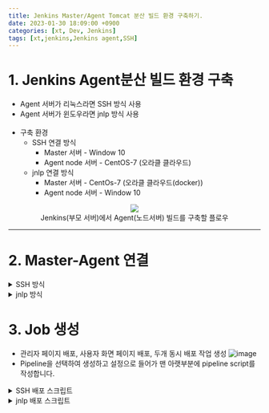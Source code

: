 ```yaml
---
title: Jenkins Master/Agent Tomcat 분산 빌드 환경 구축하기.
date: 2023-01-30 18:09:00 +0900
categories: [xt, Dev, Jenkins]
tags: [xt,jenkins,Jenkins agent,SSH]
---
```


# 1. Jenkins Agent분산 빌드 환경 구축
  + Agent 서버가 리눅스라면 SSH 방식 사용 </br>
  + Agent 서버가 윈도우라면 jnlp 방식 사용 </br></br>
  + 구축 환경
    - SSH 연결 방식
      + Master 서버 - Window 10
      + Agent node 서버 - CentOS-7 (오라클 클라우드)
    - jnlp 연결 방식
      + Master 서버 - CentOs-7 (오라클 클라우드(docker))
      + Agent node 서버 - Window 10
<p align="center">
  <img src="https://user-images.githubusercontent.com/122068249/215386215-f0cea3b5-2c88-4d52-9dc8-053a3486e15d.jpg"></br>
  Jenkins(부모 서버)에서 Agent(노드서버) 빌드를 구축할 플로우
</p>

* * * *

# 2. Master-Agent 연결
<details>
    <summary>SSH 방식</summary>
  
  
* ## 1) Plugin 설치
  - 플러그인은 <b>SSH Build Agents plugin</b>을 설치 </br>
  ![image](https://user-images.githubusercontent.com/122068249/215403529-d396df6a-60de-4891-96d8-6d13c95feb45.png)
  - 젠킨스 설치하고 첫 화면에서 권장설치를 선택했으면 기본적으로 깔려있습니다.</br>

* ## 2) Credentials 생성
   - SSH 키 생성 </br>
   ```
   ssh-keygen -t rsa
   ```
    + ![image](https://user-images.githubusercontent.com/122068249/217131620-ff790194-c5c7-46cd-8b2f-e1afb0f9b0bf.png)
    
      + Enter file in which to save the key (C:\Users\(사용자 계정 이름)/.ssh/id_rsa)
         - SSH key 파일의 저장 위치를 지정합니다. 입력 안하고 엔터키 누르면 C:\Users\(사용자 계정 이름)/.ssh/ 경로에 저장합니다.
      + Enter passphrase (empty for no passphrase):
         - Private key 를 입력한 passphrase로 암호화 합니다.
      + Enter same passphrase again:
         - 위에서 입력한 passphrase를 한번 더 입력합니다.
  </br></br>
  - Credentials 생성
    + dashboard >Jenkins 관리 > Credentials > System > Global credentials
    ![image](https://user-images.githubusercontent.com/122068249/217191908-c6430296-412b-4627-8067-7f6352244541.png)</br>
      - Username 을 Agent Server에 접속하는 아이디와 일치 시켜줘야 합니다.
      - Private Key 에 id_rsa (private key)를 메모장으로 열어 모두 붙여넣기(BEGIN ~ END 까지) 하여 Private Key를 등록합니다
      ```
      파일: id_rsa
      
      -----BEGIN OPENSSH PRIVATE KEY-----
      b3BlbnNzaC1r..................................................
            .
            .
            .
            
      -----END OPENSSH PRIVATE KEY-----
      ```
      ![image](https://user-images.githubusercontent.com/122068249/217196126-828c1f59-4426-45b6-8c77-838a38a6d883.png)

      - ssh key가 저장된 폴더에 접근 하여, id_rsa 공개키 파일 메모장으로 열고 내용 모두 복사합니다.

* ### 3) 노드 생성
  - #### Jenkins 관리 > System Configuration의 노드 관리 > 신규 노드 </br> 
  ![image](https://user-images.githubusercontent.com/122068249/218635128-841a7390-c103-4512-9db7-66a550545d35.png)
 
  - <b>Number of executors</b>
    + 현재 agent node의 동시 실행할 job의 수.
  - <b>Remote root directory</b>
    + 원격 서버에서(Agent 서버)의 작업 홈 디렉토리.
    + Agent 서버는 Jenkins 전용 디렉토리를 가지고 있어야 합니다. 
    + /var/jenkins 또는 c:\jenkins와 같은 절대 경로를 사용하는 것이 가장 좋습니다. 이 경로는 에이전트 시스템의 로컬 경로여야 합니다.
      ![image](https://user-images.githubusercontent.com/122068249/215642362-5149bc52-7703-40c7-b3f9-4ceee4e02ef9.png) </br>
   (상대경로로 쓸 경우 디스크 공간 문제가 발생할 수 있다)
  - <b>Labels</b>
    + 배포할 노드를 선택하는 이름.
    + 여러 노드를 동일한 이름으로 설정 하여 그룹으로 묶을수도 있습니다.
    + !&|<>(), 와 같은 특수문자는 사용하지 않아야 합니다.
  - <b>Usage</b>
    + <b>Use this node as much as possible</b>
      - 파이프라인에서 agent any 사용 시 노드가 사용 가능한 상태일 때, 해당 노드를 사용합니다.
    + <b>Only build jobs with label expressions matching this node (선택)</b>
      - 노드와 label 이 일치할 때 빌드합니다.
  - <b>Launch method</b>
    + <b>Launch agent by connecting it to the controller </b>
      - Slave에서 직접 Agent를 실행시켜, Jenkins와 연결하는 방법.
      - 주로 Jenkins에서 직접 Slave에 명령 하지 못하는 상황에서 사용합니다.
      - 기본 TCP 50000포트가 사용됩니다
    + <b>Launch agent via execution of command on the controller</b>
      - Jenkins가 Slave에 직접 명령하는 방식.
      - Jenkins는 SSH를 통해 Agent에 접속하고, Agent에 설치 된 agent.jar 파일을 실행합니다.
    + <b>Launch agents via SSH (선택)</b>
      - Agent서버에 별다른 설치 없이 SSH 연결을 통해 명령을 전달합니다.
  -
  ![image](https://user-images.githubusercontent.com/122068249/217411296-4991b745-d774-4e00-8918-e7cf6b339b0b.png)
  - <b>Node Properties</b>
    + Tool Locations
      - Agent Node서버의 Git이 설치되어 있다면 홈 입력란에 기본경로인 /usr/bin/git 을 입력합니다.

 - Save를 눌러 노드를 생성합니다. </br> </br>
    ![image](https://user-images.githubusercontent.com/122068249/215667133-a60a3160-b489-4fc7-b0f2-361ec68287a0.png)

* ## 4) 노드 연결     
    
  - <b>Agent서버(노드서버)에 접속</b>
    + authorized_keys 내용 뒤에 복사한 공개 키를 붙여넣기 합니다.</br></br>
   ![image](https://user-images.githubusercontent.com/122068249/215968801-069b17f6-cb1d-4692-a227-a33e58529873.png)</br>
  
  - 다시 젠킨스 노드 관리 페이지로 돌아와 Relaunch Agent 버튼을 누르면 연결이 됩니다.</br></br>
   ![image](https://user-images.githubusercontent.com/122068249/217403125-bbafed67-a17f-4ed0-bf91-3fb01a77cd18.png)</br>

<p align="center">
  <img src="https://user-images.githubusercontent.com/122068249/215694993-c669197d-6ace-4f8a-84fa-2922a572ba40.png"></br>
</p>

* * * * 

</details>
<details>
  <summary> jnlp 방식 </summary>
  
  
  * ### 1) 노드 생성
  - #### Jenkins 관리 > System Configuration의 노드 관리 > 신규 노드 </br> 
  ![image](https://user-images.githubusercontent.com/122068249/218967322-a75bc9b8-7687-4163-bb49-143f05a5a2fa.png)
 
  - <b>Number of executors</b>
    + 현재 agent node의 동시 실행할 job의 수.
  - <b>Remote root directory</b>
    + 원격 서버에서(Agent 서버)의 작업 홈 디렉토리.
    + Agent 서버는 Jenkins 전용 디렉토리를 가지고 있어야 합니다. 
    + /var/jenkins 또는 c:\jenkins와 같은 절대 경로를 사용하는 것이 가장 좋습니다. 이 경로는 에이전트 시스템의 로컬 경로여야 합니다.
      ![image](https://user-images.githubusercontent.com/122068249/215642362-5149bc52-7703-40c7-b3f9-4ceee4e02ef9.png) </br>
   (상대경로로 쓸 경우 디스크 공간 문제가 발생할 수 있다)
  - <b>Labels</b>
    + 배포할 노드를 선택하는 이름.
    + 여러 노드를 동일한 이름으로 설정 하여 그룹으로 묶을수도 있습니다.
    + !&|<>(), 와 같은 특수문자는 사용하지 않아야 합니다.
  - <b>Usage</b>
    + <b>Use this node as much as possible</b>
      - 파이프라인에서 agent any 사용 시 노드가 사용 가능한 상태일 때, 해당 노드를 사용합니다.
    + <b>Only build jobs with label expressions matching this node (선택)</b>
      - 노드와 label 이 일치할 때 빌드합니다.
  - <b>Launch method</b>
    + <b>Launch agent by connecting it to the controller (선택)</b>
      - Slave에서 직접 Agent를 실행시켜, Jenkins와 연결하는 방법.
      - 주로 Jenkins에서 직접 Slave에 명령 하지 못하는 상황에서 사용합니다.
      - 기본 TCP 50000포트가 사용됩니다
    + <b>Launch agent via execution of command on the controller</b>
      - Jenkins가 Slave에 직접 명령하는 방식.
      - Jenkins는 SSH를 통해 Agent에 접속하고, Agent에 설치 된 agent.jar 파일을 실행합니다.
    + <b>Launch agents via SSH</b>
      - Agent서버에 별다른 설치 없이 SSH 연결을 통해 명령을 전달합니다.
  -
  ![image](https://user-images.githubusercontent.com/122068249/218992006-444a629a-effb-4015-b79c-fe9f4b9fcbd8.png)
  - <b>Node Properties</b>
    + Tool Locations
      - Agent Node서버의 Git이 설치되어 있다면 홈 입력란에  C:\Program Files\Git\bin\git.exe 을 입력합니다.

 - Save를 눌러 노드를 생성합니다. </br> </br>
    ![image](https://user-images.githubusercontent.com/122068249/215667133-a60a3160-b489-4fc7-b0f2-361ec68287a0.png)
  
  
  ![image](https://user-images.githubusercontent.com/122068249/218968266-dc61eef8-7b50-4d75-9c2b-5909edbf2a19.png)

  ```cmd
  C:\Users\xt>cd c:\jenkins
  c:\jenkins>curl -sO http://152.67.196.99:8181/jnlpJars/agent.jar
c:\jenkins>java -jar agent.jar -jnlpUrl http://152.67.196.99:8181/manage/computer/Agent1/jenkins-agent.jnlp -secret 66ea81ffb03ab01b1f185257eb74663fd3a1393338ff020a78425a30ab88b3fc -workDir "C:\jenkins"
  
2월 15, 2023 5:02:25 오후 org.jenkinsci.remoting.engine.WorkDirManager initializeWorkDir
INFO: Using C:\jenkins\remoting as a remoting work directory
2월 15, 2023 5:02:25 오후 org.jenkinsci.remoting.engine.WorkDirManager setupLogging
INFO: Both error and output logs will be printed to C:\jenkins\remoting
2월 15, 2023 5:02:25 오후 hudson.remoting.jnlp.Main createEngine
INFO: Setting up agent: Agent1
2월 15, 2023 5:02:25 오후 hudson.remoting.Engine startEngine
INFO: Using Remoting version: 3071.v7e9b_0dc08466
2월 15, 2023 5:02:25 오후 org.jenkinsci.remoting.engine.WorkDirManager initializeWorkDir
INFO: Using C:\jenkins\remoting as a remoting work directory
2월 15, 2023 5:02:25 오후 hudson.remoting.jnlp.Main$CuiListener status
INFO: WebSocket connection open
2월 15, 2023 5:02:25 오후 hudson.remoting.jnlp.Main$CuiListener status
INFO: Connected
  ```
  ![image](https://user-images.githubusercontent.com/122068249/218970700-2b2a1a5b-80b8-4656-a332-79df94936f94.png)

  
</details>

# 3. Job 생성
  - 관리자 페이지 배포, 사용자 화면 페이지 배포, 두개 동시 배포 작업 생성 
  ![image](https://user-images.githubusercontent.com/122068249/218634422-5af23fdd-043c-49a8-97c0-50cc3a6a44ff.png)</br>
  - Pipeline을 선택하여 생성하고 설정으로 들어가 맨 아랫부분에 pipeline script를 작성합니다.

<details>
  <summary>SSH 배포 스크립트</summary>



  #### 1) 관리자 페이지 배포 스크립트 작성

  ```groovy
  pipeline {
    agent { // agent 설정
        node {
            label 'agent1' // 사용할 node 의 label 값을 입력한다.
        }
    }

    stages {
        stage('Git clone') {  // Git clone
            steps {
                git branch: 'master', credentialsId: 'jenkinsCredential',
                url: 'http://git.xtdev.co.kr:30000/-------/backend.git'
            }
        }
        
        stage('chmod +x gradlew') {
            steps { // 실행권한 부여
                sh (script: """
                    chmod +x gradlew 
                """)
                // gradlew를 통해 빌드를 하게되면 해당 Agent서버에 Java, Gradle을 깔지 않아도 프로젝트에서 설정한 Java, Gradle 버전에 맞게 자동 빌드가 된다.
            }
        }
        
        stage('Gradle clean') {
            steps {
                sh (script: """
                    ./gradlew ${env.PROJECT_NAME}:clean
                """)
            }
        }
        
        stage('Gradle build') {
             steps {
                 sh (script: """
                     ./gradlew ${env.PROJECT_NAME}:build
                 """)
             }
         }
         
         stage ('make Dir') {
            when {
                expression { !fileExists( env.PROJECT_PATH ) }
            }
            steps {
                sh "sudo mkdir ${env.PROJECT_PATH}"
            }
        }
        
         stage ('Deploy') {
             steps {
                 sh (script: """
                    sudo mv ${env.BUILD_PATH} ${env.PROJECT_PATH}
                    sudo jar -xvf ${env.PROJECT_PATH}/${env.PROJECT_NAME}.war
                """) 
                // pipeline에서 스크립트를 직접 작성하거나  
                // Agent 서버의 쉘 스크립트를 작성하여 실행시켜 배포 작업 가능
             }
         }
    }
    
    environment { // 환경변수 설정 script 안에서는 ${env.설정한이름} 으로 접근, pipeline 스크립트 안에서는 env.설정한이름 으로 접근 가능DDE
        PROJECT_NAME = "project_name_back"
        PROJECT_PATH = "/project/back"
        BUILD_PATH = "./${env.PROJECT_NAME}/build/libs/${env.PROJECT_NAME}.war"
    }
}
```

  #### Job 실행
  
  > ![image](https://user-images.githubusercontent.com/122068249/218674056-8d041316-00bc-412d-8b5e-ff85a4152719.png)


  #### 2) 사용자 화면 페이지 배포 스크립트 작성
  ```groovy
  pipeline {
    agent { // agent 설정
        node {
            label 'agent1' // 사용할 node 의 label 값을 입력한다.
        }
    }

    stages {
        stage('Git clone') {  // Git clone
            steps {
                git branch: 'master', credentialsId: 'jenkinsCredential',
                url: 'http://git.xtdev.co.kr:30000/-------/backend.git'
            }
        }
        
        stage('chmod +x gradlew') {
            steps { // 실행권한 부여
                sh (script: """
                    chmod +x gradlew 
                """)
                // gradlew를 통해 빌드를 하게되면 해당 Agent서버에 Java, Gradle을 깔지 않아도 프로젝트에서 설정한 Java, Gradle 버전에 맞게 자동 빌드가 된다.
            }
        }
        
        stage('Gradle clean') {
            steps {
                sh (script: """
                    ./gradlew ${env.PROJECT_NAME}:clean
                """)
            }
        }
        
        stage('Gradle build') {
             steps {
                 sh (script: """
                     ./gradlew ${env.PROJECT_NAME}:build
                 """)
             }
         }
         
         stage ('make Dir') {
            when {
                expression { !fileExists( env.PROJECT_PATH )}
            }
            steps {
                sh "sudo mkdir ${env.PROJECT_PATH}"
            }
        }
        
         stage ('Deploy') {
             steps {
                 sh (script: """
                    sudo mv ${env.BUILD_PATH} ${env.PROJECT_PATH}
                    sudo jar -xvf ${env.PROJECT_PATH}/${env.PROJECT_NAME}.war
                """) 
                // pipeline에서 스크립트를 직접 작성하거나  
                // Agent 서버의 쉘 스크립트를 작성하여 실행시켜 배포 작업 가능
             }
         }
    }
    
    environment { // 환경변수 설정 script 안에서는 ${env.설정한이름} 으로 접근, pipeline 스크립트 안에서는 env.설정한이름 으로 접근 가능
        PROJECT_NAME = "project_name_app"
        PROJECT_PATH = "/project/app"
        BUILD_PATH = "./${env.PROJECT_NAME}/build/libs/${env.PROJECT_NAME}.war"
    }
}
```
#### Job 실행
> ![image](https://user-images.githubusercontent.com/122068249/218675288-6c5f592f-f13d-4ddc-b8ac-0ba0a49ebbf4.png)


#### 3) 두개 동시 배포 스크립트 작성

```groovy
pipeline {
    agent {
        node {
            label 'agent1'
        }
    }
    
    stages {
        stage ('build_all') {
            parallel { // 병렬 처리
                stage ('project-api-back') {
                    steps {
                        build job: 'project-api-back' // Job이름을 입력한다. 
                    }
                }
            
                stage ('project-api-app') {
                    steps {
                        build job: 'project-api-app' // Job이름을 입력한다. 
                    }
                }
            }
        }
    }
}
```
#### Job 실행
> ![image](https://user-images.githubusercontent.com/122068249/218675724-2915a968-18ef-4061-95f1-098233c6ccb8.png)

</details>
<details>
  <summary>jnlp 배포 스크립트</summary>
  
  ```groovy
  pipeline {
    agent { // agent 설정
        node {
            label 'agent1' // 사용할 node 의 label 값을 입력한다.
        }
    }

    stages {
        stage('Git clone') {  // Git clone
            steps {
                git branch: 'master', credentialsId: 'jenkinsCredential',
                url: 'http://git.xtdev.co.kr:30000/-------/backend.git'
            }
        }
        
        stage('chmod +x gradlew') {
            steps { // 실행권한 부여
                bat (script: """
                    chmod +x gradlew 
                """)
                // gradlew를 통해 빌드를 하게되면 해당 Agent서버에 Java, Gradle을 깔지 않아도 프로젝트에서 설정한 Java, Gradle 버전에 맞게 자동 빌드가 된다.
            }
        }
        
        stage('Gradle clean') {
            steps {
                bat (script: """
                    ./gradlew ${env.PROJECT_NAME}:clean
                """)
            }
        }
        
        stage('Gradle build') {
             steps {
                 bat (script: """
                     ./gradlew ${env.PROJECT_NAME}:build
                 """)
             }
         }
         
         stage ('make Dir') {
            when {
                expression { !fileExists( env.PROJECT_PATH ) }
            }
            steps {
                bat "sudo mkdir ${env.PROJECT_PATH}"
            }
        }
        
         stage ('Deploy') {
             steps {
                 bat (script: """
                    sudo mv ${env.BUILD_PATH} ${env.PROJECT_PATH}
                    sudo jar -xvf ${env.PROJECT_PATH}/${env.PROJECT_NAME}.war
                """) 
                // pipeline에서 스크립트를 직접 작성하거나  
                // Agent 서버의 배치 스크립트를 작성하여 실행시켜 배포 작업 가능
             }
         }
    }
    
    environment { // 환경변수 설정 script 안에서는 ${env.설정한이름} 으로 접근, pipeline 스크립트 안에서는 env.설정한이름 으로 접근 가능DDE
        PROJECT_NAME = "project_name_back"
        PROJECT_PATH = "c:/project/"
        BUILD_PATH = "./${env.PROJECT_NAME}/build/libs/${env.PROJECT_NAME}.war"
    }
}
  
```




